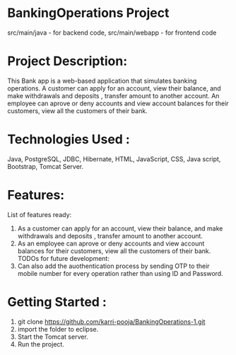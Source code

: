 # BankingOperations Project
  src/main/java - for backend code, 
  src/main/webapp - for frontend code
 
# Project Description:
  This Bank app is a web-based application that simulates banking operations. 
  A customer can apply for an account, view their balance, and make withdrawals and deposits , transfer amount to another account. 
  An employee can aprove or deny accounts and view account balances for their customers, view all the customers of their bank.
 
# Technologies Used : 
  Java, PostgreSQL, JDBC, Hibernate, HTML, JavaScript, CSS, Java script, Bootstrap, Tomcat Server.
  
# Features:
List of features ready:
  1) As a customer can apply for an account, view their balance, and make withdrawals and deposits , transfer amount to another account.
  2) As an employee can aprove or deny accounts and view account balances for their customers, view all the customers of their bank.
TODOs for future development:
  1) Can also add the auothentication process by sending OTP to their mobile number for every operation rather than using ID and Password.
   
# Getting Started :
   1) git clone https://github.com/karri-pooja/BankingOperations-1.git
   2) import the folder to eclipse.
   3) Start the Tomcat server.
   4) Run the project.   
 

  
   
